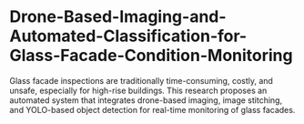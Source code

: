 # Drone-Based-Imaging-and-Automated-Classification-for-Glass-Facade-Condition-Monitoring
Glass facade inspections are traditionally time-consuming, costly, and unsafe, especially for high-rise buildings. This research proposes an automated system that integrates drone-based imaging, image stitching, and YOLO-based object detection for real-time monitoring of glass facades.

